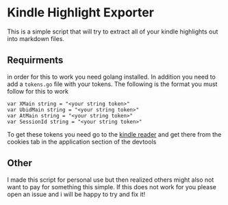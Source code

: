 # Kindle Highlight Exporter

This is a simple script that will try to extract all of your kindle highlights out into markdown files.

## Requirments

in order for this to work you need golang installed. In addition you need to add a `tokens.go` file with your tokens. The following is the format you must follow for this to work

```golang
var XMain string = "<your string token>"
var UbidMain string = "<your string token>"
var AtMain string = "<your string token>"
var SessionId string = "<your string token>"
```

To get these tokens you need go to the [kindle reader](reader.amazon.com) and get there from the cookies tab in the application section of the devtools

## Other

I made this script for personal use but then realized others might also not want to pay for something this simple. If this does not work for you please open an issue and i will be happy to try and fix it!
